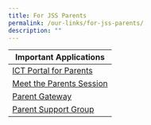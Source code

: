```yaml
---
title: For JSS Parents
permalink: /our-links/for-jss-parents/
description: ""
---
```

| Important Applications | 
| -------- | 
| [ICT Portal for Parents](https://sites.google.com/moe.edu.sg/jssparentsportal) | 
| [Meet the Parents Session](https://www.jurongsec.moe.edu.sg/our-students/meet-the-parents-session/) |
| [Parent Gateway](https://pg.moe.edu.sg/) |
| [Parent Support Group](https://www.jurongsec.moe.edu.sg/our-identity/jss-family/parent-support-group/) |

